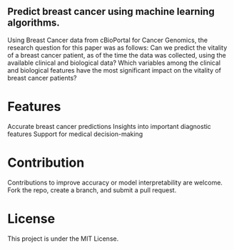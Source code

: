 ## Predict breast cancer using machine learning algorithms. ##

Using Breast Cancer data from cBioPortal for Cancer Genomics, the research question for this paper was as follows: Can we predict the vitality of a breast cancer patient, as of the time the data was collected, using the available clinical and biological data? Which variables among the clinical and biological features have the most significant impact on the vitality of breast cancer patients?

# Features
Accurate breast cancer predictions
Insights into important diagnostic features
Support for medical decision-making

# Contribution
Contributions to improve accuracy or model interpretability are welcome. Fork the repo, create a branch, and submit a pull request.

# License
This project is under the MIT License.
